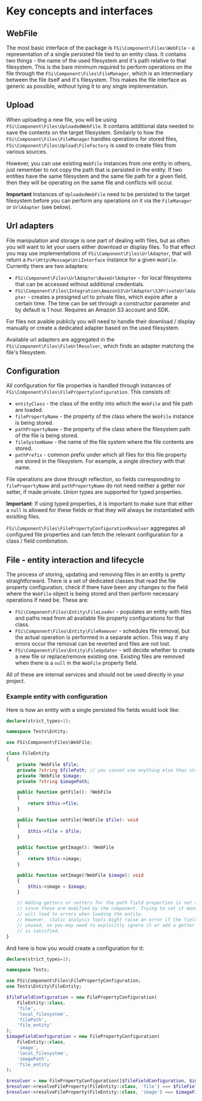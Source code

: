 # Key concepts and interfaces

## WebFile
The most basic interface of the package is `FSi\Component\Files\WebFile` - a
representation of a single persisted file tied to an entity class. It contains two
things - the name of the used filesystem and it's path relative to that filesystem.
This is the bare minimum required to perform operations on the file through the
`FSi\Component\Files\FileManager`, which is an intermediary between the file itself
and it's filesystem. This makes the file interface as generic as possible, without
tying it to any single implementation.

## Upload
When uploading a new file, you will be using `FSi\Component\Files\UploadedWebFile`.
It contains additional data needed to save the contents on the target filesystem.
Similairly to how the `FSi\Component\Files\FileManager` handles operations for stored
files, `FSi\Component\Files\Upload\FileFactory` is used to create files from various
sources.

However, you can use existing `WebFile` instances from one entity in others, just
remember to not copy the path that is persisted in the entity. If two entities
have the same filesystem and the same file path for a given field, then they will
be operating on the same file and conflicts will occur.

**Important** Instances of `UploadedWebFile` need to be persisted to the target
filesystem before you can perform any operations on it via the `FileManager` or
`UrlAdapter` (see below).

## Url adapters

File manipulation and storage is one part of dealing with files, but as often you
will want to let your users either download or display files. To that effect you
may use implementations of `FSi\Component\Files\UrlAdapter`, that will return a
`Psr\Http\Message\UriInterface` instance for a given `WebFile`. Currently there are
two adapters:

- `FSi\Component\Files\UrlAdapter\BaseUrlAdapter` - for local filesystems that  can be
  accessed without additional credentials.
- `FSi\Component\Files\Integration\AmazonS3\UrlAdapter\S3PrivateUrlAdapter` - creates
  a presigned url to private files, which expire after a certain time. The time can be
  set through a constructor parameter and by default is 1 hour. Requires an Amazon S3
  account and SDK.

For files not avaible publicly you will need to handle their download / display
manually or create a dedicated adapter based on the used filesystem.

Available url adapters are aggregated in the `FSi\Component\Files\FileUrlResolver`,
which finds an adapter matching the file's filesystem.

## Configuration

All configuration for file properties is handled through instances of
`FSi\Component\Files\FilePropertyConfiguration`. This consists of:

- `entityClass` - the class of the entity into which the `WebFile` and file path are loaded.
- `filePropertyName` - the property of the class where the `WebFile` instance is being stored.
- `pathPropertyName` - the property of the class where the filesystem path of the file is being stored.
- `fileSystemName` - the name of the file system where the file contents are stored.
- `pathPrefix` - common prefix under which all files for this file property are stored in the filesystem.
  For example, a single directory with that name.

File operations are done through reflection, so fields corresponding to `filePropertyName`
and `pathPropertyName` do not need neither a getter nor setter, if made private. Union
types are supported for typed properties.

**Important**: If using typed properties, it is important to make sure that either a
`null` is allowed for these fields or that they will always be instantiated with exisiting files.

`FSi\Component\Files\FilePropertyConfigurationResolver` aggregates all configured
file properties and can fetch the relevant configuration for a class / field combination.

## File - entity interaction and lifecycle

The process of storing, updating and removing files in an entity is pretty straightforward.
There is a set of dedicated classes that read the file property configuration, check if
there have been any changes to the field where the `WebFile` object is being stored
and then perform necessary operations if need be. These are:

- `FSi\Component\Files\Entity\FileLoader` - populates an entity with files and paths read
  from all available file property configurations for that class.
- `FSi\Component\Files\Entity\FileRemover` - schedules file removal, but the actual operation
  is performed in a separate action. This way if any errors occur the removal can be
  reverted and files are not lost.
- `FSi\Component\Files\Entity\FileUpdater` - will decide whether to create a new file or
  replace/remove existing one. Existing files are removed when there is a `null` in the
  `WebFile` property field.

All of these are internal services and should not be used directly in your project.

### Example entity with configuration

Here is how an entity with a single persisted file fields would look like:

```php
declare(strict_types=1);

namespace Tests\Entity;

use FSi\Component\Files\WebFile;

class FileEntity
{
    private ?WebFile $file;
    private ?string $filePath; // you cannot use anything else than string|null for the path
    private ?WebFile $image;
    private ?string $imagePath;

    public function getFile(): ?WebFile
    {
        return $this->file;
    }

    public function setFile(?WebFile $file): void
    {
        $this->file = $file;
    }

    public function getImage(): ?WebFile
    {
        return $this->image;
    }

    public function setImage(?WebFile $image): void
    {
        $this->image = $image;
    }

    // Adding getters or setters for the path field properties is not advised,
    // since these are modified by the component. Trying to set it manually
    // will lead to errors when loading the entity.
    // However, static analysis tools might raise an error if the field is seamingly
    // unused, so you may need to explicitly ignore it or add a getter just so it
    // is satisfied.
}
```

And here is how you would create a configuration for it:

```php
declare(strict_types=1);

namespace Tests;

use FSi\Component\Files\FilePropertyConfiguration;
use Tests\Entity\FileEntity;

$fileFieldConfiguration = new FilePropertyConfiguration(
    FileEntity::class,
    'file',
    'local_filesystem',
    'filePath',
    'file_entity'
);
$imageFieldConfiguration = new FilePropertyConfiguration(
    FileEntity::class,
    'image',
    'local_filesystem',
    'imagePath',
    'file_entity'
);

$resolver = new FilePropertyConfiguration([$fileFieldConfiguration, $imageFieldConfiguration]);
$resolver->resolveFileProperty(FileEntity::class, 'file') === $fileFieldConfiguration // true;
$resolver->resolveFileProperty(FileEntity::class, 'image') === $imageFieldConfiguration // true;

```
